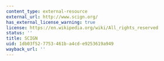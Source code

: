 ```yaml
---
content_type: external-resource
external_url: http://www.scign.org/
has_external_license_warning: true
license: https://en.wikipedia.org/wiki/All_rights_reserved
status: ''
title: SCIGN
uid: 1db03f52-7753-461b-a4cd-e9253619a949
wayback_url: ''
---
```

